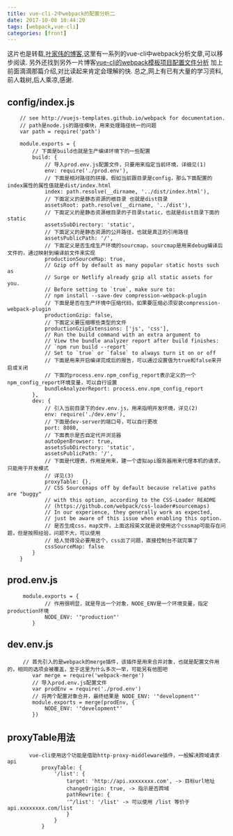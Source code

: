 ```yaml
---
title: vue-cli-2中webpack的配置分析二
date: 2017-10-08 10:44:20
tags: [webpack,vue-cli] 
categories: [front]
---
```

这片也是转载,[叶家伟的博客](http://www.cnblogs.com/ye-hcj/p/7077796.html),这里有一系列的vue-cli中webpack分析文章,可以移步阅读.
另外还找到另外一片博客[vue-cli的webpack模板项目配置文件分析](http://blog.csdn.net/hongchh/article/details/55113751)
加上前面滴滴那篇介绍,对比读起来肯定会理解的快.
总之,网上有已有大量的学习资料,前人栽树,后人乘凉,感谢.
## config/index.js
        
        // see http://vuejs-templates.github.io/webpack for documentation.
        // path是node.js的路径模块，用来处理路径统一的问题
        var path = require('path')
        
        module.exports = {
            // 下面是build也就是生产编译环境下的一些配置
            build: {
                // 导入prod.env.js配置文件，只要用来指定当前环境，详细见(1)
                env: require('./prod.env'),
                // 下面是相对路径的拼接，假如当前跟目录是config，那么下面配置的index属性的属性值就是dist/index.html
                index: path.resolve(__dirname, '../dist/index.html'),
                // 下面定义的是静态资源的根目录 也就是dist目录
                assetsRoot: path.resolve(__dirname, '../dist'),
                // 下面定义的是静态资源根目录的子目录static，也就是dist目录下面的static
                assetsSubDirectory: 'static',
                // 下面定义的是静态资源的公开路径，也就是真正的引用路径
                assetsPublicPath: '/',
                // 下面定义是否生成生产环境的sourcmap，sourcmap是用来debug编译后文件的，通过映射到编译前文件来实现
                productionSourceMap: true,
                // Gzip off by default as many popular static hosts such as
                // Surge or Netlify already gzip all static assets for you.
                // Before setting to `true`, make sure to:
                // npm install --save-dev compression-webpack-plugin
                // 下面是是否在生产环境中压缩代码，如果要压缩必须安装compression-webpack-plugin
                productionGzip: false,
                // 下面定义要压缩哪些类型的文件
                productionGzipExtensions: ['js', 'css'],
                // Run the build command with an extra argument to
                // View the bundle analyzer report after build finishes:
                // `npm run build --report`
                // Set to `true` or `false` to always turn it on or off
                // 下面是用来开启编译完成后的报告，可以通过设置值为true和false来开启或关闭
                // 下面的process.env.npm_config_report表示定义的一个npm_config_report环境变量，可以自行设置
                bundleAnalyzerReport: process.env.npm_config_report
            },
            dev: {
                // 引入当前目录下的dev.env.js，用来指明开发环境，详见(2)
                env: require('./dev.env'),
                // 下面是dev-server的端口号，可以自行更改
                port: 8080,
                // 下面表示是否自定代开浏览器
                autoOpenBrowser: true,
                assetsSubDirectory: 'static',
                assetsPublicPath: '/',
                // 下面是代理表，作用是用来，建一个虚拟api服务器用来代理本机的请求，只能用于开发模式
                // 详见(3)
                proxyTable: {},
                // CSS Sourcemaps off by default because relative paths are "buggy"
                // with this option, according to the CSS-Loader README
                // (https://github.com/webpack/css-loader#sourcemaps)
                // In our experience, they generally work as expected,
                // just be aware of this issue when enabling this option.
                // 是否生成css，map文件，上面这段英文就是说使用这个cssmap可能存在问题，但是按照经验，问题不大，可以使用
                // 给人觉得没必要用这个，css出了问题，直接控制台不就完事了
                cssSourceMap: false
            }
        }
<!-- more -->        
## prod.env.js 
        
         module.exports = {
                // 作用很明显，就是导出一个对象，NODE_ENV是一个环境变量，指定production环境
                NODE_ENV: '"production"'
            }

## dev.env.js
        
         // 首先引入的是webpack的merge插件，该插件是用来合并对象，也就是配置文件用的，相同的选项会被覆盖，至于这里为什么多次一举，可能另有他图吧
            var merge = require('webpack-merge')
            // 导入prod.env.js配置文件
            var prodEnv = require('./prod.env')
            // 将两个配置对象合并，最终结果是 NODE_ENV: '"development"'
            module.exports = merge(prodEnv, {
                NODE_ENV: '"development"'
            })
            
## proxyTable用法
           
           vue-cli使用这个功能是借助http-proxy-middleware插件，一般解决跨域请求api
               proxyTable: {
                   '/list': {
                       target: 'http://api.xxxxxxxx.com', -> 目标url地址
                       changeOrigin: true, -> 指示是否跨域
                       pathRewrite: {
                       '^/list': '/list' -> 可以使用 /list 等价于 api.xxxxxxxx.com/list
                       }
                   }
               }
            
            